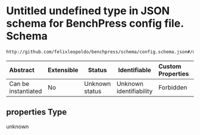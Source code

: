 # Untitled undefined type in JSON schema for BenchPress config file. Schema

```txt
http://github.com/felixleopoldo/benchpress/schema/config.schema.json#/definitions/notears_dag_sampling/properties
```




| Abstract            | Extensible | Status         | Identifiable            | Custom Properties | Additional Properties | Access Restrictions | Defined In                                                                  |
| :------------------ | ---------- | -------------- | ----------------------- | :---------------- | --------------------- | ------------------- | --------------------------------------------------------------------------- |
| Can be instantiated | No         | Unknown status | Unknown identifiability | Forbidden         | Allowed               | none                | [config.schema.json\*](../../out/config.schema.json "open original schema") |

## properties Type

unknown
